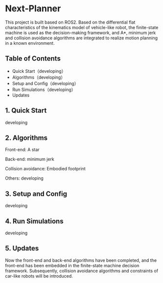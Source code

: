 # Next-Planner


This project is built based on ROS2. Based on the differential flat  characteristics of the kinematics model of  vehicle-like robot, the  finite-state machine is used as the decision-making framework, and A*,  minimum jerk and collision avoidance algorithms are integrated to  realize motion planning in a known environment.

## Table of Contents

- Quick Start（developing）
- Algorithms（developing）
- Setup and Config（developing）
- Run Simulations（developing）
- Updates

## 1. Quick Start


developing

## 2. Algorithms



Front-end: A star

Back-end: minimum jerk

Collision avoidance: Embodied footprint

Others: developing



## 3. Setup and Config

developing



## 4. Run Simulations

developing



## 5. Updates

Now the front-end and back-end algorithms have been completed, and the  front-end has been embedded in the finite-state machine decision  framework. Subsequently, collision avoidance algorithms and constraints  of car-like robots will be introduced.
